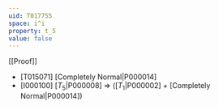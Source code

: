 ```yaml
---
uid: T017755
space: i^i
property: t_5
value: false
---
```

[[Proof]]

* [T015071] [Completely Normal|P000014]
* [I000100] [$T_5$|P000008] => ([$T_1$|P000002] + [Completely Normal|P000014])

